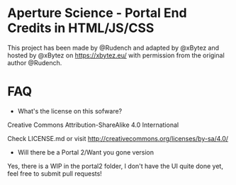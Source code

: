 # Aperture Science - Portal End Credits in HTML/JS/CSS

This project has been made by @Rudench and adapted by @xBytez and hosted by @xBytez on https://xbytez.eu/ with permission from the original author @Rudench.

# FAQ

* What's the license on this sofware?

Creative Commons Attribution-ShareAlike 4.0 International

Check LICENSE.md or visit http://creativecommons.org/licenses/by-sa/4.0/

* Will there be a Portal 2/Want you gone version

Yes, there is a WIP in the portal2 folder, I don't have the UI quite done yet, feel free to submit pull requests!

